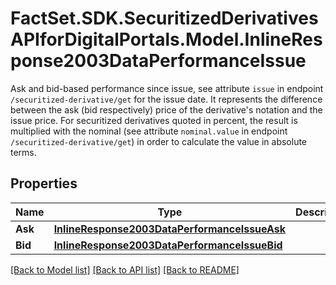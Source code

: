 # FactSet.SDK.SecuritizedDerivativesAPIforDigitalPortals.Model.InlineResponse2003DataPerformanceIssue
Ask and bid-based performance since issue, see attribute `issue` in endpoint `/securitized-derivative/get` for the issue date. It represents the difference between the ask (bid respectively) price of the derivative's notation and the issue price. For securitized derivatives quoted in percent, the result is multiplied with the nominal (see attribute `nominal.value` in endpoint `/securitized-derivative/get`) in order to calculate the value in absolute terms.

## Properties

Name | Type | Description | Notes
------------ | ------------- | ------------- | -------------
**Ask** | [**InlineResponse2003DataPerformanceIssueAsk**](InlineResponse2003DataPerformanceIssueAsk.md) |  | [optional] 
**Bid** | [**InlineResponse2003DataPerformanceIssueBid**](InlineResponse2003DataPerformanceIssueBid.md) |  | [optional] 

[[Back to Model list]](../README.md#documentation-for-models) [[Back to API list]](../README.md#documentation-for-api-endpoints) [[Back to README]](../README.md)

